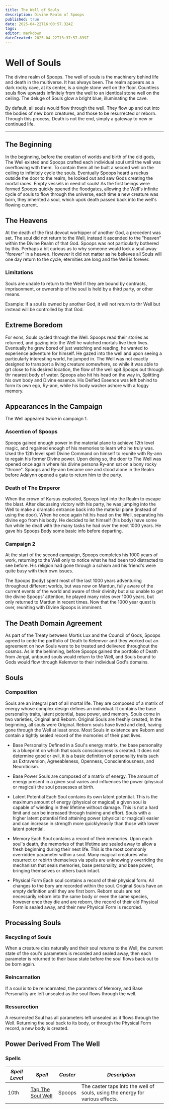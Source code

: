 ```yaml
---
title: The Well of Souls
description: Divine Realm of Spoops
published: true
date: 2025-04-22T16:00:57.324Z
tags: 
editor: markdown
dateCreated: 2025-04-22T13:37:57.839Z
---
```


# Well of Souls

The divine realm of Spoops. The well of souls is the machinery behind life and death in the multiverse. It has always been. The realm appears as a dark rocky cave, at its center, is a single stone well on the floor. Countless souls flow upwards infinitely from the well to an identical stone well on the ceiling. The deluge of Souls glow a bright blue, illuminating the cave. 

By default, all souls would flow through the well. They flow up and out into the bodies of new born creatures, and those to be resurrected or reborn. Through this process, Death is not the end, simply a gateway to new or continued life. 



---

## The Beginning
In the beginning, before the creation of worlds and birth of the old gods, The Well existed and Spoops crafted each individual soul until the well was overflowing with them. To contain them all he built a second well on the ceiling to infinitely cycle the souls. Eventually Spoops heard a ruckus outside the door to the realm, he looked out and saw Gods creating the mortal races. Empty vessels in need of souls! As the first beings were formed Spoops quickly opened the floodgates, allowing the Well's infinite cycle of souls to flow through the universe, each time a new creature was born, they inherited a soul, which upok death passed back into the well's flowing current.

## The Heavens
At the death of the first devout worhipper of another God, a precedent was set. The soul did not return to the Well, instead it ascended to the "heaven" within the Divine Realm of that God. Spoops was not particularly bothered by this. Perhaps a bit curious as to why someone would lock a soul away "forever" in a heaven. However it did not matter as he believes all Souls will one day return to the cycle, eternities are long and the Well is forever.

### Limitations
Souls are unable to return to the Well if they are bound by contracts, imprisonment, or ownership of the soul is held by a third party, or other means.

Example: If a soul is owned by another God, it will not return to thr Well but instead will be controlled by that God.

## Extreme Boredom
For eons, Souls cycled through the Well. Spoops read their stories as returned, and gazing into the Well he watched mortals live their lives. Eventually he grew bored of just watching and reading, he wanted to experience adventure for himself. He gazed into the well and upon seeing a particularly interesting world, he jumped in. The Well was not exactly designed to transport a living creature somewhere, so while it was able to grt close to his desired location, the flow of the well spit Spoops out through thr nearest body of water. Spoops also hit his head on the way in, Splitting his own body and Divine essence. His Deified Eseence was left behind to form its own ego, Ry-ann, while his body washer ashore with a foggy memory. 


## Appearances In the Campaign

The Well appeared twice in campaign 1. 

### Ascention of Spoops
Spoops gained enough power in the material plane to achieve 12th level magic, and regained enough of his memories to learn who he truly was. Used the 12th level spell Divine Command on himself to reunite with Ry-ann to regain his former Divine power. Upon doing so, the door to The Well was opened once again where his divine persona Ry-ann sat on a bony rocky "throne". Spoops and Ry-ann became one and stood alone in the Realm before Adalynn opened a gate to return him to the party.

### Death of The Emperor
When the crown of Karsus exploded, Spoops lept into the Realm to escape the blast. After discussing victory with his party, he was jumping into the Well to make a dramatic entrance back into the material plane (instead of using the door). When he once again hit his head on the Well, separating his divine ego from his body. He decided to let himself (his body) have some fun while he dealt with the many tasks he had over the next 1000 years. He gave his Spoops Body some basic info before departing. 


### Campaign 2
At the start of the second campaign, Spoops completes his 1000 years of work, returning to the Well only to notice what he had been to0 distracted to see before. His religion had gone through a schism and his friend's were quite busy with their own issues.

The Spoops (body) spent most of the last 1000 years adventuring throughout different worlds, but was now on Mardun, fully aware of the current events of the world and aware of their divinity but also unable to get the divine Spoops' attention, he played many roles over 1000 years, but only returned to Mardun in recent times. Now that the 1000 year quest is over, reuniting with Divine Spoops is imminent.


## The Death Domain Agreement
As part of the Treaty between Mortis Lux and the Council of Gods, Spoops agreed to cede the portfolio of Death to Kelemvor and they worked out an agreement on how Souls were to be treated and delivered throughout the cosmos. As in the behinning, before Spoops gained the portfolio of Death from Jergal, unbound souls would return to the Well, and Souls bound to Gods would flow through Kelemvor to their individual God's domains.


## Souls

### Composition
Souls are an integral part of all mortal life. They are composed of a matrix of energy whose complex design defines an individual. It contains the base personality traits, latent potential, base power, and memory. Souls come in two varieties, Original and Reborn. Original Souls are freshly created, In the beginning, all souls were Original. Reborn souls have lived and died, having gone through the Well at least once. Most Souls in existence are Reborn and contain a tightly sealed record of the momories of their past lives. 

- Base Personality
Defined in a Soul's energy matrix, the base personality is a blueprint on which that souls consciousness is created. It does not determine good or evil, it is a basic definition of personality traits such as Extraversion, Agreeableness, Openness, Conscientiousness, and Neuroticism.

- Base Power
Souls are composed of a matrix of energy. The amount of energy present in a given soul varies and influences the power (physical or magical) the soul possesses at birth.

- Latent Potential
Each Soul contains its own latent potential. This is the maximum amount of energy (physical or magical) a given soul is capable of wielding in their lifetime without damage. This is not a hard limit and can be increased through training and effort. Souls with a higher latent potential find attaining power (physical or magical) easier and can increase in strength more quickly/easily than those with lower latent potential. 

- Memory
Each Soul contains a record of their memories. Upon each soul's death, the memories of that lifetime are sealed away to allow a fresh beginning during their next life. This is the most commonly overridden parameter within a soul. Many magical creatures who resurrect or rebirth themselves via spells are unknowingly overriding the mechanism that seals memories, base personality, and base power, bringing themselves or others back intact.

- Physical Form
Each soul contains a record of their physical form. All changes to the bory are recorded within the soul. Original Souls have an empty definition until they are first born. Reborn souls are not necessarily reborn into the same body or even the same species, however once they die and are reborn, the record of their old Physical Form is sealed away, and their new Physical Form is recorded.


## Processing Souls

### Recycling of Souls
When a creature dies naturally and their soul returns to the Well, the current state of the soul's parameters is recorded and sealed away, then each parameter is returned to their base state before the soul flows back out to be born again.

### Reincarnation
If a soul is to be reincarnated, the paramters of Memory, and Base Personality are left unsealed as the soul flows through the well. 

### Ressurection
A resurrected Soul has all parameters left unsealed as it flows through the Well. Returning the soul back to its body, or through the Physical Form record, a new body is created.





## Power Derived From The Well

### Spells

| **_Spell Level_** | **_Spell_** | **_Caster_** | **_Description_** |
|------------------|--------------|--------------|-------------------|
| 10th | [Tap The Soul Well](/Spells/Tap-The-Soul-Well) | Spoops | The caster taps into the well of souls, using the energy for various effects. |



